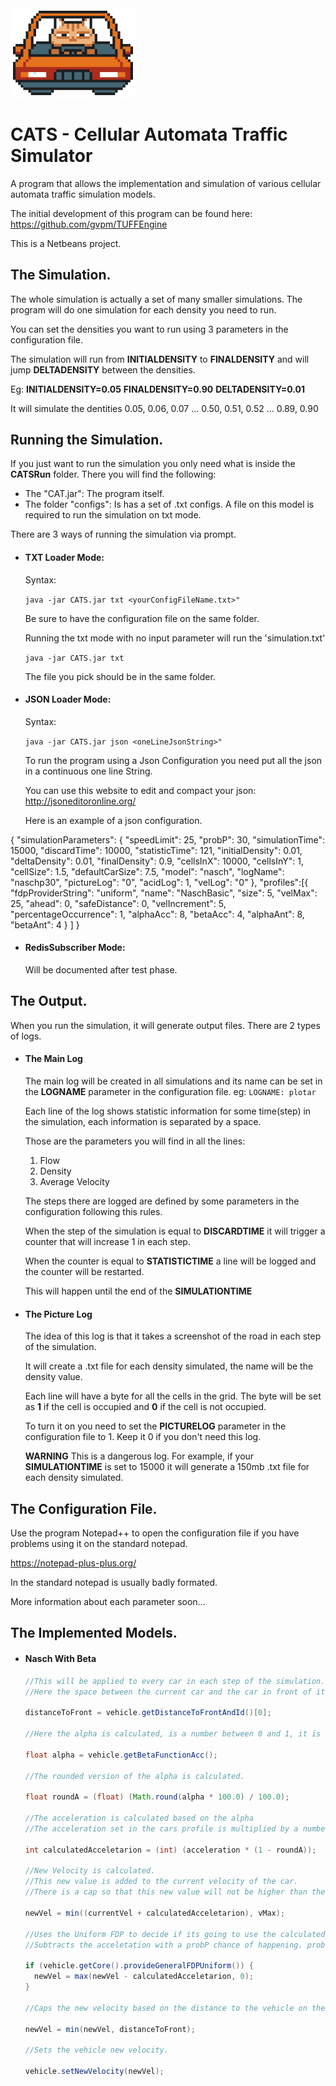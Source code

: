 <img src="img/frontCat.png" alt="Cat" width="200"/>



# CATS - Cellular Automata Traffic Simulator
A program that allows the implementation and simulation of various cellular automata traffic simulation models.

The initial development of this program can be found here: https://github.com/gvpm/TUFFEngine

This is a Netbeans project.


## The Simulation.

  The whole simulation is actually a set of many smaller simulations. The program will do one simulation for each density you need to run.
  
  You can set the densities you want to run using 3 parameters in the configuration file.
  
  The simulation will run from **INITIALDENSITY** to **FINALDENSITY** and will jump **DELTADENSITY** between the densities.
  
  Eg: **INITIALDENSITY=0.05**  **FINALDENSITY=0.90**  **DELTADENSITY=0.01** 
  
  It will simulate the dentities 0.05, 0.06, 0.07 ... 0.50, 0.51, 0.52 ... 0.89, 0.90

## Running the Simulation.
If you just want to run the simulation you only need what is inside the **CATSRun** folder.
There you will find the following:
- The "CAT.jar": The program itself.
- The folder "configs": Is has a set of .txt configs.
  A file on this model is required to run the simulation on txt mode.
  
There are 3 ways of running the simulation via prompt.
  
- #### TXT Loader Mode:

   Syntax:

   `java -jar CATS.jar txt <yourConfigFileName.txt>"`	

   Be sure to have the configuration file on the same folder.
   
   Running the txt mode with no input parameter will run the 'simulation.txt'

   `java -jar CATS.jar txt`
   
   The file you pick should be in the same folder.

- #### JSON Loader Mode:

   Syntax:

   `java -jar CATS.jar json <oneLineJsonString>"`	

   To run the program using a Json Configuration you need put all the json in a continuous one line String.

   You can use this website to edit and compact your json: http://jsoneditoronline.org/

   Here is an example of a json configuration.


{
  "simulationParameters": {
    "speedLimit": 25,
    "probP": 30,
    "simulationTime": 15000,
    "discardTime": 10000,
    "statisticTime": 121,
    "initialDensity": 0.01,
    "deltaDensity": 0.01,
    "finalDensity": 0.9,
    "cellsInX": 10000,
    "cellsInY": 1,
    "cellSize": 1.5,
    "defaultCarSize": 7.5,
    "model": "nasch",
    "logName": "naschp30",
    "pictureLog": "0",
    "acidLog": 1,
    "velLog": "0"
  },
  "profiles":[{
    "fdpProviderString": "uniform",
    "name": "NaschBasic",
    "size": 5,
    "velMax": 25,
    "ahead": 0,
    "safeDistance": 0,
    "velIncrement": 5,
    "percentageOccurrence": 1,
    "alphaAcc": 8,
    "betaAcc": 4,
    "alphaAnt": 8,
    "betaAnt": 4
  }
  ]
}


- #### RedisSubscriber Mode:

   Will be documented after test phase.

## The Output.
When you run the simulation, it will generate output files.
There are 2 types of logs.
- #### The Main Log
  The main log will be created in all simulations and its name can be set in the **LOGNAME** parameter in the configuration file. eg: `LOGNAME: plotar`
  
  Each line of the log shows statistic information for some time(step) in the simulation, each information is separated by a space.
  
  Those are the parameters you will find in all the lines:
  
   1. Flow
   2. Density
   3. Average Velocity
  
   The steps there are logged are defined by some parameters in the configuration following this rules.
  
   When the step of the simulation is equal to **DISCARDTIME** it will trigger a counter that will increase 1 in each step.
  
   When the counter is equal to **STATISTICTIME** a line will be logged and the counter will be restarted.
   
   This will happen until the end of the **SIMULATIONTIME**
  
 - #### The Picture Log
 
    The idea of this log is that it takes a screenshot of the road in each step of the simulation.
    
    It will create a .txt file for each density simulated, the name will be the density value.

    Each line will have a byte for all the cells in the grid. The byte will be set as **1** if the cell is occupied and **0** if the cell is not occupied.
    
    To turn it on you need to set the **PICTURELOG** parameter in the configuration file to 1. Keep it 0 if you don't need this log.
    
    **WARNING** This is a dangerous log. For example, if your **SIMULATIONTIME** is set to 15000 it will generate a 150mb .txt file for each density simulated.
    
## The Configuration File.
  Use the program Notepad++ to open the configuration file if you have problems using it on the standard notepad.
  
  https://notepad-plus-plus.org/
  
  In the standard notepad is usually badly formated.


  More information about each parameter soon...
  
## The Implemented Models.
- #### Nasch With Beta
  ```java
  //This will be applied to every car in each step of the simulation.
  //Here the space between the current car and the car in front of it is calculated.
  
  distanceToFront = vehicle.getDistanceToFrontAndId()[0];
  
  //Here the alpha is calculated, is a number between 0 and 1, it is given by the beta function.
  
  float alpha = vehicle.getBetaFunctionAcc();
  
  //The rounded version of the alpha is calculated.
  
  float roundA = (float) (Math.round(alpha * 100.0) / 100.0);
  
  //The acceleration is calculated based on the alpha
  //The acceleration set in the cars profile is multiplied by a number between 0 and 1.

  int calculatedAcceletarion = (int) (acceleration * (1 - roundA));

  //New Velocity is calculated.
  //This new value is added to the current velocity of the car.
  //There is a cap so that this new value will not be higher than the maximum velocity of the road.

  newVel = min((currentVel + calculatedAcceletarion), vMax);

  //Uses the Uniform FDP to decide if its going to use the calculated acceletarion or not.
  //Subtracts the acceletation with a probP chance of happening. probP is defined in the config file.

  if (vehicle.getCore().provideGeneralFDPUniform()) {
    newVel = max(newVel - calculatedAcceletarion, 0);
  }
      
  //Caps the new velocity based on the distance to the vehicle on the front
  
  newVel = min(newVel, distanceToFront);

  //Sets the vehicle new velocity.
  
  vehicle.setNewVelocity(newVel);
  ```
  
  
  
  
  


